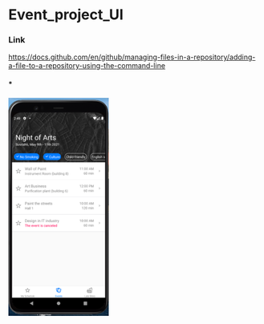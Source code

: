 # Event_project_UI

### Link

https://docs.github.com/en/github/managing-files-in-a-repository/adding-a-file-to-a-repository-using-the-command-line

#### *


<img src="images/Img.png" width='200'>
 
